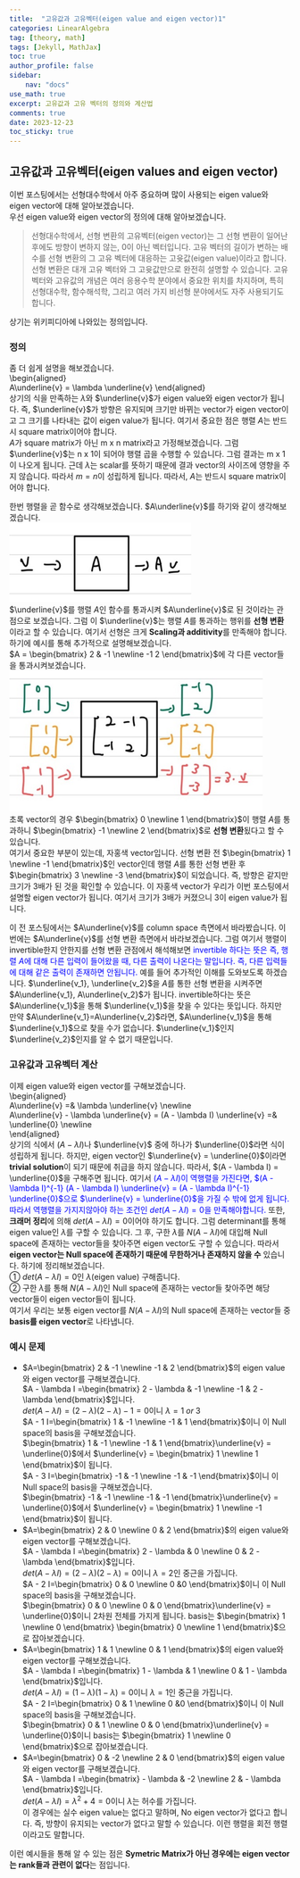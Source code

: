 ```yaml
---
title:  "고유값과 고유벡터(eigen value and eigen vector)1"
categories: LinearAlgebra
tag: [theory, math]
tags: [Jekyll, MathJax]
toc: true
author_profile: false
sidebar:
    nav: "docs"
use_math: true
excerpt: 고유값과 고유 벡터의 정의와 계산법
comments: true
date: 2023-12-23
toc_sticky: true
---
```


## 고유값과 고유벡터(eigen values and eigen vector)
이번 포스팅에서는 선형대수학에서 아주 중요하며 많이 사용되는 eigen value와 eigen vector에 대해 알아보겠습니다.   
우선 eigen value와 eigen vector의 정의에 대해 알아보겠습니다.   
> 선형대수학에서, 선형 변환의 고유벡터(eigen vector)는 그 선형 변환이 일어난 후에도 방향이 변하지 않는, 0이 아닌 벡터입니다. 고유 벡터의 길이가 변하는 배수를 선형 변환의 그 고유 벡터에 대응하는 고윳값(eigen value)이라고 합니다. 선형 변환은 대개 고유 벡터와 그 고윳값만으로 완전히 설명할 수 있습니다.
고유 벡터와 고유값의 개념은 여러 응용수학 분야에서 중요한 위치를 차지하며, 특히 선형대수학, 함수해석학, 그리고 여러 가지 비선형 분야에서도 자주 사용되기도 합니다.   

상기는 위키피디아에 나와있는 정의입니다.   
### 정의 
좀 더 쉽게 설명을 해보겠습니다.   
\begin{aligned}    
A\underline{v} = \lambda \underline{v}
\end{aligned}    
상기의 식을 만족하는 $\lambda$와 $\underline{v}$가 eigen value와 eigen vector가 됩니다. 즉, $\underline{v}$가 방향은 유지되며 크기만 바뀌는 vector가 eigen vector이고 그 크기를 나타내는 값이 eigen value가 됩니다. 여기서 중요한 점은 행렬 $A$는 반드시 square matrix이어야 합니다.   
$A$가 square matrix가 아닌 m x n matrix라고 가정해보겠습니다. 그럼 $\underline{v}$는 n x 1이 되어야 행렬 곱을 수행할 수 있습니다. 그럼 결과는 m x 1이 나오게 됩니다. 근데 $\lambda$는 scalar를 뜻하기 때문에 결과 vector의 사이즈에 영향을 주지 않습니다. 따라서 $m=n$이 성립하게 됩니다. 따라서, $A$는 반드시 square matrix이어야 합니다.   

한번 행렬을 곧 함수로 생각해보겠습니다. $A\underline{v}$를 하기와 같이 생각해보겠습니다.   
<img src="../../../assets/images/LinearAlgebra/2023-12-23-eigen vector and eigen value1/eigen vector 1.jpg" alt="eigen vector 1" style="zoom:80%;" />    
$\underline{v}$를 행렬 $A$인 함수를 통과시켜 $A\underline{v}$로 된 것이라는 관점으로 보겠습니다. 그럼 이 $\underline{v}$는 행렬 $A$를 통과하는 행위를 **선형 변환**이라고 할 수 있습니다. 여기서 선형은 크게 **Scaling과 additivity**를 만족해야 합니다. 하기에 예시를 통해 추가적으로 설명해보겠습니다.   
$A = \begin{bmatrix} 2  & -1 \newline -1 2 \end{bmatrix}$에 각 다른 vector들을 통과시켜보겠습니다.   
<img src="../../../assets/images/LinearAlgebra/2023-12-23-eigen vector and eigen value1/eigen vector 2.jpg" alt="eigen vector 2" style="zoom:80%;" />    
초록 vector의 경우 $\begin{bmatrix} 0 \newline 1 \end{bmatrix}$이 행렬 $A$를 통과하니 $\begin{bmatrix} -1 \newline 2 \end{bmatrix}$로 **선형 변환**됬다고 할 수 있습니다.    
여기서 중요한 부분이 있는데, 자홍색 vector입니다. 선형 변환 전 $\begin{bmatrix} 1 \newline -1 \end{bmatrix}$인 vector인데 행렬 $A$를 통한 선형 변환 후 $\begin{bmatrix} 3 \newline -3 \end{bmatrix}$이 되었습니다. 즉, 방향은 같지만 크기가 3배가 된 것을 확인할 수 있습니다. 이 자홍색 vector가 우리가 이번 포스팅에서 설명할 eigen vector가 됩니다. 여기서 크기가 3배가 커졌으니 3이 eigen value가 됩니다.   

이 전 포스팅에서는 $A\underline{v}$를 column space 측면에서 바라봤습니다. 이번에는 $A\underline{v}$를 선형 변환 측면에서 바라보겠습니다. 그럼 여기서 행렬이 invertible한지 안한지를 선형 변환 관점에서 해석해보면 <span style='color:blue'>invertible 하다는 뜻은 즉, 행렬 $A$에 대해 다른 입력이 들어왔을 때, 다른 출력이 나온다는 말입니다. 즉, 다른 입력들에 대해 같은 출력이 존재하면 안됩니다.</span> 예를 들어 추가적인 이해를 도와보도록 하겠습니다. $\underline{v_1}, \underline{v_2}$을 $A$를 통한 선형 변환을 시켜주면 $A\underline{v_1}, A\underline{v_2}$가 됩니다. invertible하다는 뜻은  $A\underline{v_1}$을 통해 $\underline{v_1}$을 찾을 수 있다는 뜻입니다. 하지만 만약 $A\underline{v_1}=A\underline{v_2}$라면,  $A\underline{v_1}$을 통해  $\underline{v_1}$으로 찾을 수가 없습니다.  $\underline{v_1}$인지  $\underline{v_2}$인지를 알 수 없기 때문입니다. 
### 고유값과 고유벡터 계산
이제 eigen value와 eigen vector를 구해보겠습니다.   
\begin{aligned}    
A\underline{v} =& \lambda \underline{v} \newline   
A\underline{v} - \lambda \underline{v} = (A - \lambda I) \underline{v} =& \underline{0} \newline   
\end{aligned}    
상기의 식에서 $(A - \lambda I)$나 $\underline{v}$ 중에 하나가 $\underline{0}$라면 식이 성립하게 됩니다. 하지만, eigen vector인 $\underline{v} = \underline{0}$이라면 **trivial solution**이 되기 때문에 취급을 하지 않습니다. 따라서, $(A - \lambda I) = \underline{0}$을 구해주면 됩니다. 여기서 <span style='color:blue'>$(A - \lambda I)$이 역행렬을 가진다면, $(A - \lambda I)^{-1} (A - \lambda I) \underline{v} = (A - \lambda I)^{-1} \underline{0}$으로 $\underline{v} = \underline{0}$을 가질 수 밖에 없게 됩니다. 따라서 역행렬을 가지지않아야 하는 조건인 $det(A - \lambda I) = 0$을 만족해야합니다. </span> 또한, **크래머 정리**에 의해 $det(A - \lambda I) = 0$이어야 하기도 합니다. 그럼 determinant를 통해 eigen value인 $\lambda$를 구할 수 있습니다. 그 후, 구한 $\lambda$를 $N(A - \lambda I)$에 대입해 Null space에 존재하는 vector들을 찾아주면 eigen vector도 구할 수 있습니다. 따라서 **eigen vector는 Null space에 존재하기 때문에 무한하거나 존재하지 않을 수** 있습니다. 하기에 정리해보겠습니다.   
① $det(A - \lambda I) = 0$인 $\lambda$(eigen value) 구해줍니다.   
② 구한 $\lambda$를 통해 $N(A - \lambda I)$인 Null space에 존재하는 vector들 찾아주면 해당 vector들이 eigen vector들이 됩니다.    
여기서 우리는 보통 eigen vector를 $N(A - \lambda I)$의 Null space에 존재하는 vector들 중 **basis를 eigen vector**로 나타냅니다.
### 예시 문제
- $A=\begin{bmatrix} 2 & -1 \newline -1 & 2 \end{bmatrix}$의 eigen value와 eigen vector를 구해보겠습니다.    
$A - \lambda I =\begin{bmatrix} 2 - \lambda & -1 \newline -1 & 2 - \lambda \end{bmatrix}$입니다.   
$det(A - \lambda I) = (2 - \lambda )(2 - \lambda) - 1 = 0$이니 $\lambda = 1 \; or \; 3$   
$A - 1 I=\begin{bmatrix} 1 & -1 \newline -1 & 1 \end{bmatrix}$이니 이 Null space의 basis을 구해보겠습니다.    
$\begin{bmatrix} 1 & -1 \newline -1 & 1 \end{bmatrix}\underline{v} = \underline{0}$에서 $\underline{v} = \begin{bmatrix} 1 \newline 1 \end{bmatrix}$이 됩니다.    
$A - 3 I=\begin{bmatrix} -1 & -1 \newline -1 & -1 \end{bmatrix}$이니 이 Null space의 basis을 구해보겠습니다.   
$\begin{bmatrix} -1 & -1 \newline -1 & -1 \end{bmatrix}\underline{v} = \underline{0}$에서 $\underline{v} = \begin{bmatrix} 1 \newline -1 \end{bmatrix}$이 됩니다.    
- $A=\begin{bmatrix} 2 & 0 \newline 0 & 2 \end{bmatrix}$의 eigen value와 eigen vector를 구해보겠습니다.    
$A - \lambda I =\begin{bmatrix} 2 - \lambda & 0 \newline 0 & 2 - \lambda \end{bmatrix}$입니다.   
$det(A - \lambda I) = (2 - \lambda )(2 - \lambda) = 0$이니 $\lambda = 2$인 중근을 가집니다.   
$A - 2 I=\begin{bmatrix} 0 & 0 \newline 0 &0 \end{bmatrix}$이니 이 Null space의 basis을 구해보겠습니다.    
$\begin{bmatrix} 0 & 0 \newline 0 & 0 \end{bmatrix}\underline{v} = \underline{0}$이니 2차원 전체를 가지게 됩니다. basis는 $\begin{bmatrix} 1 \newline 0 \end{bmatrix} \begin{bmatrix} 0 \newline 1 \end{bmatrix}$으로 잡아보겠습니다.     
- $A=\begin{bmatrix} 1 & 1 \newline 0 & 1 \end{bmatrix}$의 eigen value와 eigen vector를 구해보겠습니다.    
$A - \lambda I =\begin{bmatrix} 1 - \lambda & 1 \newline 0 & 1 - \lambda \end{bmatrix}$입니다.   
$det(A - \lambda I) = (1 - \lambda )(1 - \lambda) = 0$이니 $\lambda = 1$인 중근을 가집니다.   
$A - 2 I=\begin{bmatrix} 0 & 1 \newline 0 &0 \end{bmatrix}$이니 이 Null space의 basis을 구해보겠습니다.    
$\begin{bmatrix} 0 & 1 \newline 0 & 0 \end{bmatrix}\underline{v} = \underline{0}$이니 basis는 $\begin{bmatrix} 1 \newline 0 \end{bmatrix}$으로 잡아보겠습니다.   
- $A=\begin{bmatrix} 0 & -2 \newline 2 & 0 \end{bmatrix}$의 eigen value와 eigen vector를 구해보겠습니다.    
$A - \lambda I =\begin{bmatrix} - \lambda & -2 \newline 2 & - \lambda \end{bmatrix}$입니다.   
$det(A - \lambda I) = \lambda^2 + 4 = 0$이니 $\lambda$는 허수를 가집니다.   
이 경우에는 실수 eigen value는 없다고 말하며, No eigen vector가 없다고 합니다. 즉, 방향이 유지되는 vector가 없다고 말할 수 있습니다. 이런 행렬을 회전 행렬이라고도 말합니다.   

이런 예시들을 통해 알 수 있는 점은 **Symetric Matrix가 아닌 경우에는 eigen vector는 rank들과 관련이 없다**는 점입니다. 